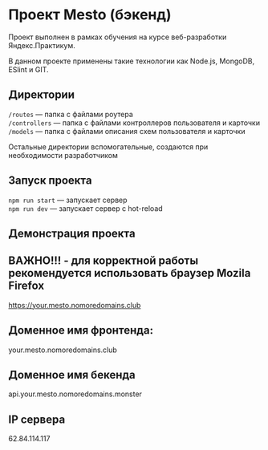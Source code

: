 # Проект Mesto (бэкенд) 

Проект выполнен в рамках обучения на курсе веб-разработки Яндекс.Практикум.

В данном проекте применены такие технологии как Node.js, MongoDB, ESlint и GIT.


## Директории

`/routes` — папка с файлами роутера  
`/controllers` — папка с файлами контроллеров пользователя и карточки   
`/models` — папка с файлами описания схем пользователя и карточки  
  
Остальные директории вспомогательные, создаются при необходимости разработчиком

## Запуск проекта

`npm run start` — запускает сервер   
`npm run dev` — запускает сервер с hot-reload

## Демонстрация проекта

## ВАЖНО!!! - для корректной работы рекомендуется использовать браузер Mozila Firefox

https://your.mesto.nomoredomains.club

## Доменное имя фронтенда:

your.mesto.nomoredomains.club

## Доменное имя бекенда

api.your.mesto.nomoredomains.monster

## IP сервера

62.84.114.117